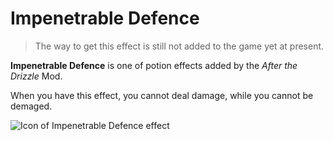 # Impenetrable Defence

> The way to get this effect is still not added to the game yet at present.

**Impenetrable Defence** is one of potion effects added by the *After the Drizzle* Mod.

When you have this effect, you cannot deal damage, while you cannot be demaged.

![Icon of Impenetrable Defence effect](../.gitbook/assets/effects/defence.png)
